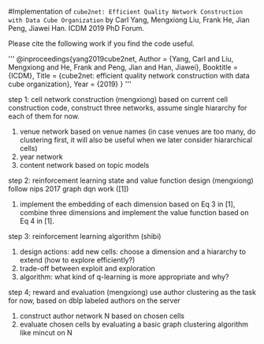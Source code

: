 #Implementation of `cube2net: Efficient Quality Network Construction with Data Cube Organization` by Carl Yang, Mengxiong Liu, Frank He, Jian Peng, Jiawei Han. ICDM 2019 PhD Forum.

Please cite the following work if you find the code useful.

'''
@inproceedings{yang2019cube2net,
	Author = {Yang, Carl and Liu, Mengxiong and He, Frank and Peng, Jian and Han, Jiawei},
	Booktitle = {ICDM},
	Title = {cube2net: efficient quality network construction with data cube organization},
	Year = {2019}
}
'''
  

step 1: cell network construction (mengxiong)
based on current cell construction code, construct three networks, assume single hiararchy for each of them for now.
1. venue network based on venue names (in case venues are too many, do clustering first, it will also be useful when we later consider hiararchical cells)
2. year network
3. content network based on topic models

step 2: reinforcement learning state and value function design (mengxiong)
follow nips 2017 graph dqn work ([1])
1. implement the embedding of each dimension based on Eq 3 in [1], combine three dimensions and implement the value function based on Eq 4 in [1].

step 3: reinforcement learning algorithm (shibi)
1. design actions: add new cells: choose a dimension and a hiararchy to extend (how to explore efficiently?)
2. trade-off between exploit and exploration
3. algorithm: what kind of q-learning is more appropriate and why?

step 4; reward and evaluation (mengxiong)
use author clustering as the task for now, based on dblp labeled authors on the server
1. construct author network N based on chosen cells
2. evaluate chosen cells by evaluating a basic graph clustering algorithm like mincut on N
